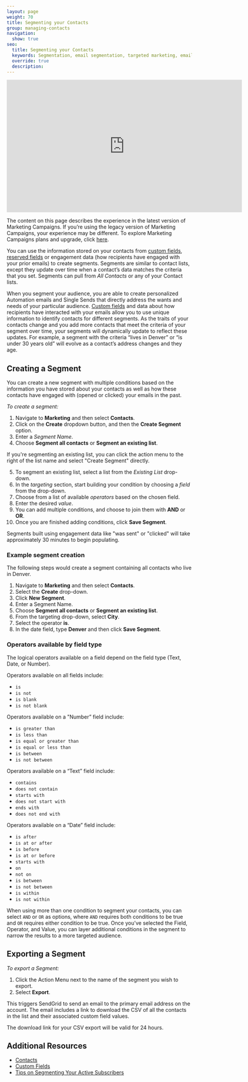 ```yaml
---
layout: page
weight: 70
title: Segmenting your Contacts
group: managing-contacts
navigation:
  show: true
seo:
  title: Segmenting your Contacts
  keywords: Segmentation, email segmentation, targeted marketing, email, marketing campaigns
  override: true
  description:
---
```


<iframe src="https://player.vimeo.com/video/385360784" width="640" height="360" frameborder="0" allow="autoplay; fullscreen" allowfullscreen></iframe>

<call-out type="warning">

The content on this page describes the experience in the latest version of Marketing Campaigns. If you’re using the legacy version of Marketing Campaigns, your experience may be different. To explore Marketing Campaigns plans and upgrade, click [here](https://sendgrid.com/pricing).

</call-out>

You can use the information stored on your contacts from [custom fields]({{root_url}}/ui/managing-contacts/custom-fields/), [reserved fields]({{root_url}}/glossary/reserved-fields/) or engagement data (how recipients have engaged with your prior emails) to create segments. Segments are similar to contact lists, except they update over time when a contact’s data matches the criteria that you set. Segments can pull from _All Contacts_ or any of your Contact lists.

When you segment your audience, you are able to create personalized Automation emails and Single Sends that directly address the wants and needs of your particular audience. [Custom fields]({{root_url}}/ui/managing-contacts/custom-fields/) and data about how recipients have interacted with your emails allow you to use unique information to identify contacts for different segments. As the traits of your contacts change and you add more contacts that meet the criteria of your segment over time, your segments will dynamically update to reflect these updates. For example, a segment with the criteria “lives in Denver” or “is under 30 years old” will evolve as a contact’s address changes and they age.

## Creating a Segment

You can create a new segment with multiple conditions based on the information you have stored about your contacts as well as how these contacts have engaged with (opened or clicked) your emails in the past.

_To create a segment:_

1. Navigate to **Marketing** and then select **Contacts**.
2. Click on the **Create** dropdown button, and then the **Create Segment** option.
3. Enter a _Segment Name_.
4. Choose **Segment all contacts** or **Segment an existing list**.

<call-out>

If you're segmenting an existing list, you can click the action menu to the right of the list name and select "Create Segment" directly.

</call-out>

5. To segment an existing list, select a list from the _Existing List_ drop-down.
6. In the _targeting_ section, start building your condition by choosing a _field_ from the drop-down.
7. Choose from a list of available _operators_ based on the chosen field.
8. Enter the desired _value_.
9. You can add multiple conditions, and choose to join them with **AND** or **OR**.
10. Once you are finished adding conditions, click **Save Segment**.

<call-out type="warning">

Segments built using engagement data like "was sent" or "clicked" will take approximately 30 minutes to begin populating.

</call-out>

### Example segment creation

The following steps would create a segment containing all contacts who live in Denver.

1. Navigate to **Marketing** and then select **Contacts**.
1. Select the **Create** drop-down.
1. Click **New Segment**.
1. Enter a Segment Name.
1. Choose **Segment all contacts** or **Segment an existing list**.
1. From the targeting drop-down, select **City**.
1. Select the operator **is**.
1. In the date field, type **Denver** and then click **Save Segment**.

### Operators available by field type

The logical operators available on a field depend on the field type (Text, Date, or Number).

Operators available on all fields include:

- `is`
- `is not`
- `is blank`
- `is not blank`

Operators available on a "Number” field include:

- `is greater than`
- `is less than`
- `is equal or greater than`
- `is equal or less than`
- `is between`
- `is not between`

Operators available on a “Text” field include:

- `contains`
- `does not contain`
- `starts with`
- `does not start with`
- `ends with`
- `does not end with`

Operators available on a “Date” field include:

- `is after`
- `is at or after`
- `is before`
- `is at or before`
- `starts with`
- `on`
- `not on`
- `is between`
- `is not between`
- `is within`
- `is not within`

When using more than one condition to segment your contacts, you can select `AND` or `OR` as options, where `AND` requires both conditions to be true and `OR` requires either condition to be true. Once you’ve selected the Field, Operator, and Value, you can layer additional conditions in the segment to narrow the results to a more targeted audience.

## Exporting a Segment

_To export a Segment:_

1. Click the Action Menu next to the name of the segment you wish to export.
1. Select **Export**.

This triggers SendGrid to send an email to the primary email address on the account. The email includes a link to download the CSV of all the contacts in the list and their associated custom field values.

<call-out>

The download link for your CSV export will be valid for 24 hours.

</call-out>

## Additional Resources

- [Contacts]({{root_url}}/ui/managing-contacts/adding-contacts/)
- [Custom Fields]({{root_url}}/ui/managing-contacts/custom-fields/)
- [Tips on Segmenting Your Active Subscribers](https://sendgrid.com/blog/tips-on-segmenting-your-active-subscribers/)
